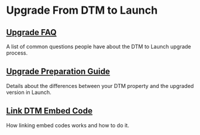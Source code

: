 # Upgrade From DTM to Launch

## [Upgrade FAQ](upgrade-faq.md) <a id="upgrade-assistant-faq"></a>

A list of common questions people have about the DTM to Launch upgrade process.

## [Upgrade Preparation Guide](upgrade-preparation-guide.md)

Details about the differences between your DTM property and the upgraded version in Launch.[​](upgrade-faq.md)

## [Link DTM Embed Code](link-dtm-embed-code.md)

How linking embed codes works and how to do it.

